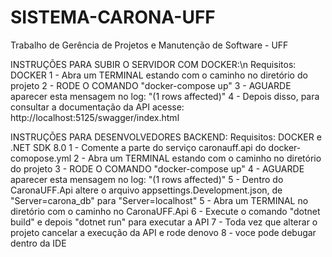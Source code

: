 # SISTEMA-CARONA-UFF
Trabalho de Gerência de Projetos e Manutenção de Software - UFF

INSTRUÇÕES PARA SUBIR O SERVIDOR COM DOCKER:\n
Requisitos: DOCKER
    1 - Abra um TERMINAL estando com o caminho no diretório do projeto
    2 - RODE O COMANDO "docker-compose up"
    3 - AGUARDE aparecer esta mensagem no log: "(1 rows affected)"
    4 - Depois disso, para consultar a documentação da API acesse: http://localhost:5125/swagger/index.html

INSTRUÇÕES PARA DESENVOLVEDORES BACKEND:
Requisitos: DOCKER e .NET SDK 8.0
    1 - Comente a parte do serviço caronauff.api do docker-comopose.yml
    2 - Abra um TERMINAL estando com o caminho no diretório do projeto
    3 - RODE O COMANDO "docker-compose up"
    4 - AGUARDE aparecer esta mensagem no log: "(1 rows affected)"
    5 - Dentro do CaronaUFF.Api altere o arquivo appsettings.Development.json, de "Server=carona_db" para "Server=localhost"
    5 - Abra um TERMINAL no diretório com o caminho no CaronaUFF.Api
    6 - Execute o comando "dotnet build" e depois "dotnet run" para executar a API
    7 - Toda vez que alterar o projeto cancelar a execução da API e rode denovo
    8 - voce pode debugar dentro da IDE

